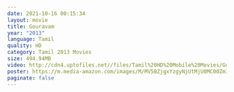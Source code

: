 ```yaml
---
date: 2021-10-16 00:15:34
layout: movie
title: Gouravam
year: "2013"
language: Tamil
quality: HD
category: Tamil 2013 Movies
size: 494.94MB
video: http://cdn4.uptofiles.net//files/Tamil%20HD%20Mobile%20Movies/Gouravam%20(2013)/Gouravam%20(640x360)/Gouravam%20HD.mp4
poster: https://m.media-amazon.com/images/M/MV5BZjgxYzgyNjUtMjU0MC00ZmIxLTljNzItYzU0NDYwZGRlMzAzXkEyXkFqcGdeQXVyNDE3Mzk5NDU@._V1_.jpg
paginate: false
---
```

